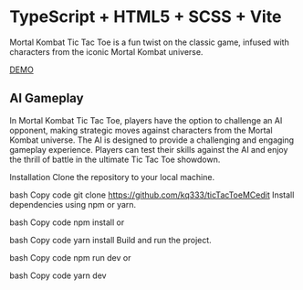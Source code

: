 # TypeScript + HTML5 + SCSS + Vite

Mortal Kombat Tic Tac Toe is a fun twist on the classic game, infused with characters from the iconic Mortal Kombat universe.

[DEMO](https://65d645913ca36cedbb0d9abd--sage-kleicha-13ca96.netlify.app)


## AI Gameplay
In Mortal Kombat Tic Tac Toe, players have the option to challenge an AI opponent, making strategic moves against characters from the Mortal Kombat universe. The AI is designed to provide a challenging and engaging gameplay experience. Players can test their skills against the AI and enjoy the thrill of battle in the ultimate Tic Tac Toe showdown.


Installation
Clone the repository to your local machine.

bash
Copy code
git clone https://github.com/kq333/ticTacToeMCedit
Install dependencies using npm or yarn.

bash
Copy code
npm install
or

bash
Copy code
yarn install
Build and run the project.

bash
Copy code
npm run dev
or

bash
Copy code
yarn dev
